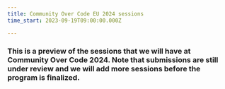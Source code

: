 ```yaml
---
title: Community Over Code EU 2024 sessions
time_start: 2023-09-19T09:00:00.000Z

---
```


### This is a preview of the sessions that we will have at Community Over Code 2024. Note that submissions are still under review and we will add more sessions before the program is finalized.

